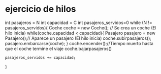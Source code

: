 # ejercicio de hilos


int pasajeros = N
int capacidad = C
int pasajeros_servidos=0
while (N != pasajeros_servidos){
	Coche coche = new Coche(); // Se crea un coche (El hilo inicia)
	while(coche.capacidad < capacidad){
		Pasajero pasajero = new Pasajero();// Aparece un pasajero (El hilo inicia)
        coche.subirpasajeros();
        pasajero.embarcarse(coche);
	}
    coche.encender();//Tiempo muerto hasta que el coche termine el viaje
    coche.bajarpasajeros()
    
    pasajeros_servidos += capacidad;



	
	
	
}



















